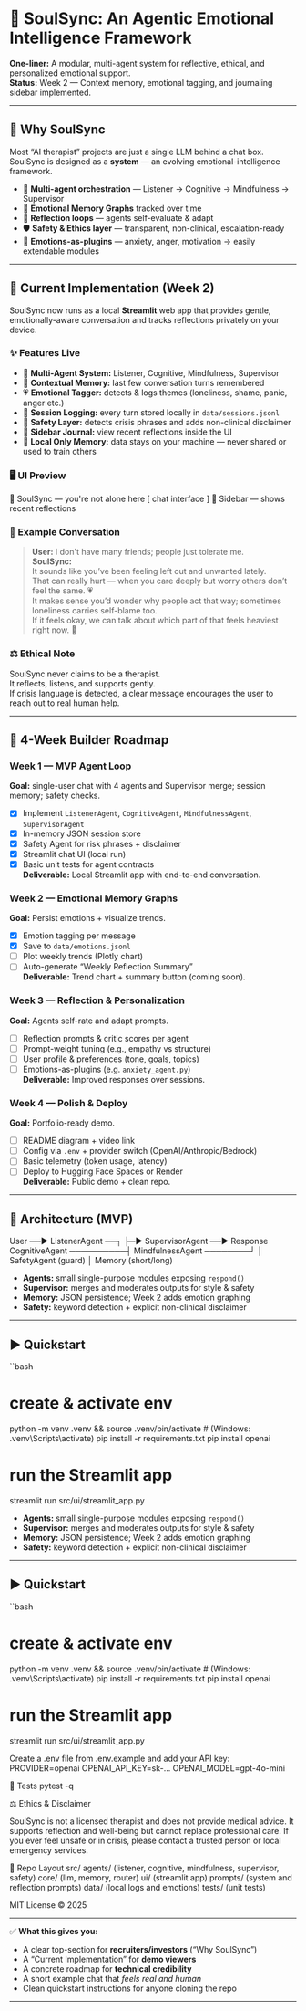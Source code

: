 # 💠 SoulSync: An Agentic Emotional Intelligence Framework

**One-liner:** A modular, multi-agent system for reflective, ethical, and personalized emotional support.  
**Status:** Week 2 — Context memory, emotional tagging, and journaling sidebar implemented.

---

## 🚀 Why SoulSync
Most “AI therapist” projects are just a single LLM behind a chat box.  
SoulSync is designed as a **system** — an evolving emotional-intelligence framework.

- 🤝 **Multi-agent orchestration** — Listener → Cognitive → Mindfulness → Supervisor  
- 🧠 **Emotional Memory Graphs** tracked over time  
- 🔄 **Reflection loops** — agents self-evaluate & adapt  
- 🛡 **Safety & Ethics layer** — transparent, non-clinical, escalation-ready  
- 💎 **Emotions-as-plugins** — anxiety, anger, motivation → easily extendable modules  

---

## 🔹 Current Implementation (Week 2)

SoulSync now runs as a local **Streamlit** web app that provides gentle, emotionally-aware conversation and tracks reflections privately on your device.

### ✨ Features Live
- 🧠 **Multi-Agent System:** Listener, Cognitive, Mindfulness, Supervisor  
- 💬 **Contextual Memory:** last few conversation turns remembered  
- 💗 **Emotional Tagger:** detects & logs themes (loneliness, shame, panic, anger etc.)  
- 🧾 **Session Logging:** every turn stored locally in `data/sessions.jsonl`  
- 🌿 **Safety Layer:** detects crisis phrases and adds non-clinical disclaimer  
- 📖 **Sidebar Journal:** view recent reflections inside the UI  
- 💾 **Local Only Memory:** data stays on your machine — never shared or used to train others  

### 🖥 UI Preview
💠 SoulSync — you're not alone here
[ chat interface ]
📖 Sidebar — shows recent reflections


### 💬 Example Conversation
> **User:** I don't have many friends; people just tolerate me.  
> **SoulSync:**  
> It sounds like you’ve been feeling left out and unwanted lately.  
> That can really hurt — when you care deeply but worry others don’t feel the same. 💗  
> It makes sense you’d wonder why people act that way; sometimes loneliness carries self-blame too.  
> If it feels okay, we can talk about which part of that feels heaviest right now. 🤍  

### ⚖️ Ethical Note
SoulSync never claims to be a therapist.  
It reflects, listens, and supports gently.  
If crisis language is detected, a clear message encourages the user to reach out to real human help.

---

## 🧭 4-Week Builder Roadmap

### Week 1 — MVP Agent Loop
**Goal:** single-user chat with 4 agents and Supervisor merge; session memory; safety checks.
- [x] Implement `ListenerAgent`, `CognitiveAgent`, `MindfulnessAgent`, `SupervisorAgent`
- [x] In-memory JSON session store
- [x] Safety Agent for risk phrases + disclaimer
- [x] Streamlit chat UI (local run)
- [x] Basic unit tests for agent contracts  
**Deliverable:** Local Streamlit app with end-to-end conversation.

### Week 2 — Emotional Memory Graphs
**Goal:** Persist emotions + visualize trends.
- [x] Emotion tagging per message  
- [x] Save to `data/emotions.jsonl`  
- [ ] Plot weekly trends (Plotly chart)  
- [ ] Auto-generate “Weekly Reflection Summary”  
**Deliverable:** Trend chart + summary button (coming soon).

### Week 3 — Reflection & Personalization
**Goal:** Agents self-rate and adapt prompts.
- [ ] Reflection prompts & critic scores per agent  
- [ ] Prompt-weight tuning (e.g., empathy vs structure)  
- [ ] User profile & preferences (tone, goals, topics)  
- [ ] Emotions-as-plugins (e.g. `anxiety_agent.py`)  
**Deliverable:** Improved responses over sessions.

### Week 4 — Polish & Deploy
**Goal:** Portfolio-ready demo.
- [ ] README diagram + video link  
- [ ] Config via `.env` + provider switch (OpenAI/Anthropic/Bedrock)  
- [ ] Basic telemetry (token usage, latency)  
- [ ] Deploy to Hugging Face Spaces or Render  
**Deliverable:** Public demo + clean repo.

---

## 🧩 Architecture (MVP)

User ──▶ ListenerAgent ──┐
├─▶ SupervisorAgent ──▶ Response
CognitiveAgent ──────────┤
MindfulnessAgent ────────┘
│
SafetyAgent (guard)
│
Memory (short/long)


- **Agents:** small single-purpose modules exposing `respond()`  
- **Supervisor:** merges and moderates outputs for style & safety  
- **Memory:** JSON persistence; Week 2 adds emotion graphing  
- **Safety:** keyword detection + explicit non-clinical disclaimer  

---

## ▶️ Quickstart

``bash
# create & activate env
python -m venv .venv && source .venv/bin/activate   # (Windows: .venv\Scripts\activate)
pip install -r requirements.txt
pip install openai

# run the Streamlit app
streamlit run src/ui/streamlit_app.py


- **Agents:** small single-purpose modules exposing `respond()`  
- **Supervisor:** merges and moderates outputs for style & safety  
- **Memory:** JSON persistence; Week 2 adds emotion graphing  
- **Safety:** keyword detection + explicit non-clinical disclaimer  

---

## ▶️ Quickstart

``bash
# create & activate env
python -m venv .venv && source .venv/bin/activate   # (Windows: .venv\Scripts\activate)
pip install -r requirements.txt
pip install openai

# run the Streamlit app
streamlit run src/ui/streamlit_app.py

Create a .env file from .env.example and add your API key:
PROVIDER=openai
OPENAI_API_KEY=sk-...
OPENAI_MODEL=gpt-4o-mini

🧪 Tests
pytest -q

⚖️ Ethics & Disclaimer

SoulSync is not a licensed therapist and does not provide medical advice.
It supports reflection and well-being but cannot replace professional care.
If you ever feel unsafe or in crisis, please contact a trusted person or local emergency services.

📂 Repo Layout
src/
  agents/        (listener, cognitive, mindfulness, supervisor, safety)
  core/          (llm, memory, router)
  ui/            (streamlit app)
  prompts/       (system and reflection prompts)
  data/             (local logs and emotions)
  tests/            (unit tests)


MIT License © 2025


---

✅ **What this gives you:**
- A clear top-section for **recruiters/investors** (“Why SoulSync”)
- A “Current Implementation” for **demo viewers**
- A concrete roadmap for **technical credibility**
- A short example chat that *feels real and human*
- Clean quickstart instructions for anyone cloning the repo

---
